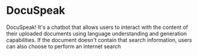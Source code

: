 # DocuSpeak
DocuSpeak! It's a chatbot that allows users to interact with the content of their uploaded documents using language understanding and generation capabilities. If the document doesn't contain that search information, users can also choose to perform an internet search
